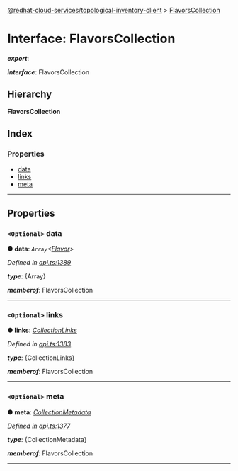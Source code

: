 [@redhat-cloud-services/topological-inventory-client](../README.md) > [FlavorsCollection](../interfaces/flavorscollection.md)

# Interface: FlavorsCollection

*__export__*: 

*__interface__*: FlavorsCollection

## Hierarchy

**FlavorsCollection**

## Index

### Properties

* [data](flavorscollection.md#data)
* [links](flavorscollection.md#links)
* [meta](flavorscollection.md#meta)

---

## Properties

<a id="data"></a>

### `<Optional>` data

**● data**: *`Array`<[Flavor](flavor.md)>*

*Defined in [api.ts:1389](https://github.com/RedHatInsights/javascript-clients/blob/master/packages/topological-inventory/api.ts#L1389)*

*__type__*: {Array}

*__memberof__*: FlavorsCollection

___
<a id="links"></a>

### `<Optional>` links

**● links**: *[CollectionLinks](collectionlinks.md)*

*Defined in [api.ts:1383](https://github.com/RedHatInsights/javascript-clients/blob/master/packages/topological-inventory/api.ts#L1383)*

*__type__*: {CollectionLinks}

*__memberof__*: FlavorsCollection

___
<a id="meta"></a>

### `<Optional>` meta

**● meta**: *[CollectionMetadata](collectionmetadata.md)*

*Defined in [api.ts:1377](https://github.com/RedHatInsights/javascript-clients/blob/master/packages/topological-inventory/api.ts#L1377)*

*__type__*: {CollectionMetadata}

*__memberof__*: FlavorsCollection

___

